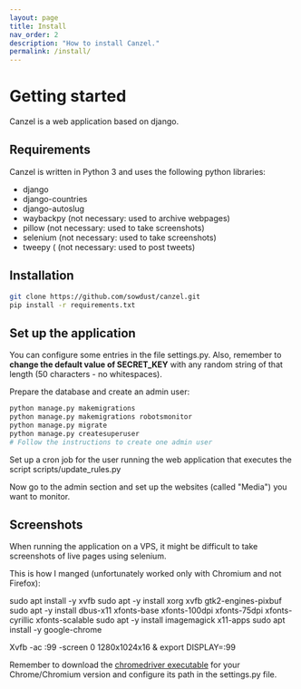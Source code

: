 ```yaml
---
layout: page
title: Install
nav_order: 2
description: "How to install Canzel."
permalink: /install/
---
```


# Getting started

Canzel is a web application based on django.

## Requirements 

Canzel is written in Python 3 and uses the following python libraries:

 - django
 - django-countries
 - django-autoslug
 - waybackpy (not necessary: used to archive webpages)
 - pillow (not necessary: used to take screenshots)
 - selenium (not necessary: used to take screenshots)
 - tweepy ( (not necessary: used to post tweets)

## Installation


```bash
git clone https://github.com/sowdust/canzel.git
pip install -r requirements.txt
```


## Set up the application

You can configure some entries in the file settings.py. Also, remember to **change the default value of SECRET_KEY** with any random string of that length (50 characters - no whitespaces).

Prepare the database and create an admin user:
```bash
python manage.py makemigrations
python manage.py makemigrations robotsmonitor
python manage.py migrate
python manage.py createsuperuser
# Follow the instructions to create one admin user
```

Set up a cron job for the user running the web application that executes the script scripts/update_rules.py

Now go to the admin section and set up the websites (called "Media") you want to monitor.


## Screenshots

When running the application on a VPS, it might be difficult to take screenshots of live pages using selenium.

This is how I manged (unfortunately worked only with Chromium and not Firefox):  

sudo apt install -y xvfb
sudo apt -y install xorg xvfb gtk2-engines-pixbuf
sudo apt -y install dbus-x11 xfonts-base xfonts-100dpi xfonts-75dpi xfonts-cyrillic xfonts-scalable
sudo apt -y install imagemagick x11-apps
sudo apt install -y google-chrome

Xvfb -ac :99 -screen 0 1280x1024x16 &
export DISPLAY=:99

Remember to download the [chromedriver executable](chromedriver.chromium.org/) for your Chrome/Chromium version and configure its path in the settings.py file.